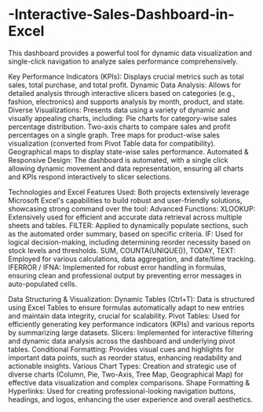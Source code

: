 # -Interactive-Sales-Dashboard-in-Excel

This dashboard provides a powerful tool for dynamic data visualization and single-click navigation to analyze sales performance comprehensively.

Key Performance Indicators (KPIs): Displays crucial metrics such as total sales, total purchase, and total profit.
Dynamic Data Analysis: Allows for detailed analysis through interactive slicers based on categories (e.g., fashion, electronics) and supports analysis by month, product, and state.
Diverse Visualizations: Presents data using a variety of dynamic and visually appealing charts, including:
Pie charts for category-wise sales percentage distribution.
Two-axis charts to compare sales and profit percentages on a single graph.
Tree maps for product-wise sales visualization (converted from Pivot Table data for compatibility).
Geographical maps to display state-wise sales performance.
Automated & Responsive Design: The dashboard is automated, with a single click allowing dynamic movement and data representation, ensuring all charts and KPIs respond interactively to slicer selections.


Technologies and Excel Features Used:
Both projects extensively leverage Microsoft Excel's capabilities to build robust and user-friendly solutions, showcasing strong command over the tool:
Advanced Functions:
XLOOKUP: Extensively used for efficient and accurate data retrieval across multiple sheets and tables.
FILTER: Applied to dynamically populate sections, such as the automated order summary, based on specific criteria.
IF: Used for logical decision-making, including determining reorder necessity based on stock levels and thresholds.
SUM, COUNTA(UNIQUE()), TODAY, TEXT: Employed for various calculations, data aggregation, and date/time tracking.
IFERROR / IFNA: Implemented for robust error handling in formulas, ensuring clean and professional output by preventing error messages in auto-populated cells.


Data Structuring & Visualization:
Dynamic Tables (Ctrl+T): Data is structured using Excel Tables to ensure formulas automatically adapt to new entries and maintain data integrity, crucial for scalability.
Pivot Tables: Used for efficiently generating key performance indicators (KPIs) and various reports by summarizing large datasets.
Slicers: Implemented for interactive filtering and dynamic data analysis across the dashboard and underlying pivot tables.
Conditional Formatting: Provides visual cues and highlights for important data points, such as reorder status, enhancing readability and actionable insights.
Various Chart Types: Creation and strategic use of diverse charts (Column, Pie, Two-Axis, Tree Map, Geographical Map) for effective data visualization and complex comparisons.
Shape Formatting & Hyperlinks: Used for creating professional-looking navigation buttons, headings, and logos, enhancing the user experience and overall aesthetics.
